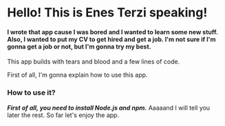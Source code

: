 # Hello! This is Enes Terzi speaking!

#### I wrote that app cause I was bored and I wanted to learn some new stuff. Also, I wanted to put my CV to get hired and get a job. I'm not sure if I'm gonna get a job or not, but I'm gonna try my best.

This app builds with tears and blood and a few lines of code.

First of all, I'm gonna explain how to use this app.
### How to use it?

***First of all, you need to install Node.js and npm.***
Aaaaand I will tell you later the rest. So far let's enjoy the app.